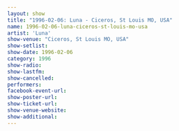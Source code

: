 ```yaml
---
layout: show
title: "1996-02-06: Luna - Ciceros, St Louis MO, USA"
name: 1996-02-06-luna-ciceros-st-louis-mo-usa
artist: 'Luna'
show-venue: "Ciceros, St Louis MO, USA"
show-setlist: 
show-date: 1996-02-06
category: 1996
show-radio: 
show-lastfm: 
show-cancelled: 
performers: 
facebook-event-url: 
show-poster-url: 
show-ticket-url: 
show-venue-website: 
show-additional: 
---
```


